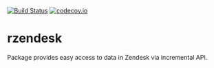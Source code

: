[![Build Status](https://travis-ci.org/byapparov/rzendesk.svg?branch=master)](https://travis-ci.org/byapparov/rzendesk)
[![codecov.io](https://codecov.io/github/byapparov/rzendesk/coverage.svg?branch=master)](https://codecov.io/github/rzendesk/recommender?branch=master)

# rzendesk

Package provides easy access to data in Zendesk via incremental API.
